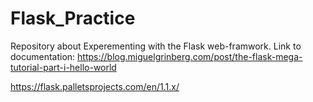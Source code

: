 # Flask_Practice

Repository about Experementing with the Flask web-framwork.
Link to documentation: https://blog.miguelgrinberg.com/post/the-flask-mega-tutorial-part-i-hello-world

https://flask.palletsprojects.com/en/1.1.x/
